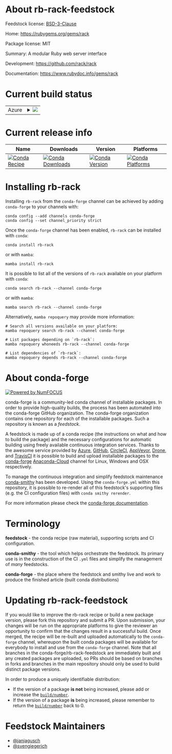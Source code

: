 About rb-rack-feedstock
=======================

Feedstock license: [BSD-3-Clause](https://github.com/conda-forge/rb-rack-feedstock/blob/main/LICENSE.txt)

Home: https://rubygems.org/gems/rack

Package license: MIT

Summary: A modular Ruby web server interface

Development: https://github.com/rack/rack

Documentation: https://www.rubydoc.info/gems/rack

Current build status
====================


<table>
    
  <tr>
    <td>Azure</td>
    <td>
      <details>
        <summary>
          <a href="https://dev.azure.com/conda-forge/feedstock-builds/_build/latest?definitionId=18801&branchName=main">
            <img src="https://dev.azure.com/conda-forge/feedstock-builds/_apis/build/status/rb-rack-feedstock?branchName=main">
          </a>
        </summary>
        <table>
          <thead><tr><th>Variant</th><th>Status</th></tr></thead>
          <tbody><tr>
              <td>linux_64</td>
              <td>
                <a href="https://dev.azure.com/conda-forge/feedstock-builds/_build/latest?definitionId=18801&branchName=main">
                  <img src="https://dev.azure.com/conda-forge/feedstock-builds/_apis/build/status/rb-rack-feedstock?branchName=main&jobName=linux&configuration=linux%20linux_64_" alt="variant">
                </a>
              </td>
            </tr><tr>
              <td>osx_64</td>
              <td>
                <a href="https://dev.azure.com/conda-forge/feedstock-builds/_build/latest?definitionId=18801&branchName=main">
                  <img src="https://dev.azure.com/conda-forge/feedstock-builds/_apis/build/status/rb-rack-feedstock?branchName=main&jobName=osx&configuration=osx%20osx_64_" alt="variant">
                </a>
              </td>
            </tr>
          </tbody>
        </table>
      </details>
    </td>
  </tr>
</table>

Current release info
====================

| Name | Downloads | Version | Platforms |
| --- | --- | --- | --- |
| [![Conda Recipe](https://img.shields.io/badge/recipe-rb--rack-green.svg)](https://anaconda.org/conda-forge/rb-rack) | [![Conda Downloads](https://img.shields.io/conda/dn/conda-forge/rb-rack.svg)](https://anaconda.org/conda-forge/rb-rack) | [![Conda Version](https://img.shields.io/conda/vn/conda-forge/rb-rack.svg)](https://anaconda.org/conda-forge/rb-rack) | [![Conda Platforms](https://img.shields.io/conda/pn/conda-forge/rb-rack.svg)](https://anaconda.org/conda-forge/rb-rack) |

Installing rb-rack
==================

Installing `rb-rack` from the `conda-forge` channel can be achieved by adding `conda-forge` to your channels with:

```
conda config --add channels conda-forge
conda config --set channel_priority strict
```

Once the `conda-forge` channel has been enabled, `rb-rack` can be installed with `conda`:

```
conda install rb-rack
```

or with `mamba`:

```
mamba install rb-rack
```

It is possible to list all of the versions of `rb-rack` available on your platform with `conda`:

```
conda search rb-rack --channel conda-forge
```

or with `mamba`:

```
mamba search rb-rack --channel conda-forge
```

Alternatively, `mamba repoquery` may provide more information:

```
# Search all versions available on your platform:
mamba repoquery search rb-rack --channel conda-forge

# List packages depending on `rb-rack`:
mamba repoquery whoneeds rb-rack --channel conda-forge

# List dependencies of `rb-rack`:
mamba repoquery depends rb-rack --channel conda-forge
```


About conda-forge
=================

[![Powered by
NumFOCUS](https://img.shields.io/badge/powered%20by-NumFOCUS-orange.svg?style=flat&colorA=E1523D&colorB=007D8A)](https://numfocus.org)

conda-forge is a community-led conda channel of installable packages.
In order to provide high-quality builds, the process has been automated into the
conda-forge GitHub organization. The conda-forge organization contains one repository
for each of the installable packages. Such a repository is known as a *feedstock*.

A feedstock is made up of a conda recipe (the instructions on what and how to build
the package) and the necessary configurations for automatic building using freely
available continuous integration services. Thanks to the awesome service provided by
[Azure](https://azure.microsoft.com/en-us/services/devops/), [GitHub](https://github.com/),
[CircleCI](https://circleci.com/), [AppVeyor](https://www.appveyor.com/),
[Drone](https://cloud.drone.io/welcome), and [TravisCI](https://travis-ci.com/)
it is possible to build and upload installable packages to the
[conda-forge](https://anaconda.org/conda-forge) [Anaconda-Cloud](https://anaconda.org/)
channel for Linux, Windows and OSX respectively.

To manage the continuous integration and simplify feedstock maintenance
[conda-smithy](https://github.com/conda-forge/conda-smithy) has been developed.
Using the ``conda-forge.yml`` within this repository, it is possible to re-render all of
this feedstock's supporting files (e.g. the CI configuration files) with ``conda smithy rerender``.

For more information please check the [conda-forge documentation](https://conda-forge.org/docs/).

Terminology
===========

**feedstock** - the conda recipe (raw material), supporting scripts and CI configuration.

**conda-smithy** - the tool which helps orchestrate the feedstock.
                   Its primary use is in the construction of the CI ``.yml`` files
                   and simplify the management of *many* feedstocks.

**conda-forge** - the place where the feedstock and smithy live and work to
                  produce the finished article (built conda distributions)


Updating rb-rack-feedstock
==========================

If you would like to improve the rb-rack recipe or build a new
package version, please fork this repository and submit a PR. Upon submission,
your changes will be run on the appropriate platforms to give the reviewer an
opportunity to confirm that the changes result in a successful build. Once
merged, the recipe will be re-built and uploaded automatically to the
`conda-forge` channel, whereupon the built conda packages will be available for
everybody to install and use from the `conda-forge` channel.
Note that all branches in the conda-forge/rb-rack-feedstock are
immediately built and any created packages are uploaded, so PRs should be based
on branches in forks and branches in the main repository should only be used to
build distinct package versions.

In order to produce a uniquely identifiable distribution:
 * If the version of a package **is not** being increased, please add or increase
   the [``build/number``](https://docs.conda.io/projects/conda-build/en/latest/resources/define-metadata.html#build-number-and-string).
 * If the version of a package **is** being increased, please remember to return
   the [``build/number``](https://docs.conda.io/projects/conda-build/en/latest/resources/define-metadata.html#build-number-and-string)
   back to 0.

Feedstock Maintainers
=====================

* [@janjagusch](https://github.com/janjagusch/)
* [@svengiegerich](https://github.com/svengiegerich/)


